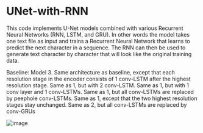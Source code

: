 # UNet-with-RNN

This code implements U-Net models combined with various Recurrent Neural Networks (RNN, LSTM, and GRU). In other words the model takes one text file as input and trains a Recurrent Neural Network that learns to predict the next character in a sequence. The RNN can then be used to generate text character by character that will look like the original training data.

Baseline: Model 3.
Same architecture as baseline, except that each resolution stage in the encoder consists of 1 conv-LSTM after the highest resolution stage.
Same as 1, but with 2 conv-LSTM.
Same as 1, but with 1 conv layer and 1 conv-LSTMs.
Same as 1, but all conv-LSTMs are replaced by peephole conv-LSTMs.
Same as 1, except that the two highest resolution stages stay unchanged.
Same as 2, but all conv-LSTMs are replaced by conv-GRUs

![image](https://github.com/cemdaloglu/UNet-with-RNN/assets/36455629/c9814c07-75b2-476c-88d9-60265f93f7e4)

